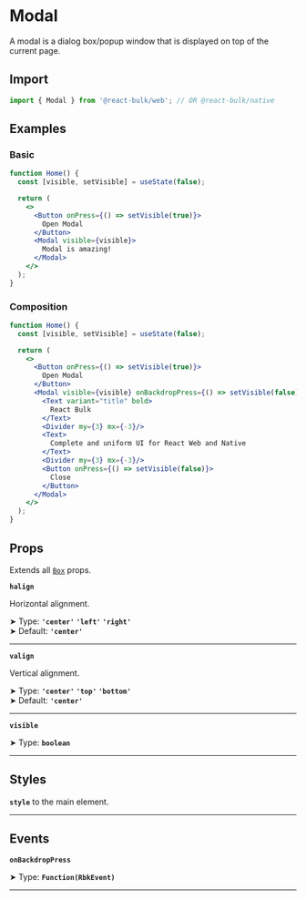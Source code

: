 # Modal

A modal is a dialog box/popup window that is displayed on top of the current page.

## Import

```jsx
import { Modal } from '@react-bulk/web'; // OR @react-bulk/native
```

## Examples

### Basic

```jsx live
function Home() {
  const [visible, setVisible] = useState(false);

  return (
    <>
      <Button onPress={() => setVisible(true)}>
        Open Modal
      </Button>
      <Modal visible={visible}>
        Modal is amazing!
      </Modal>
    </>
  );
}
```

### Composition

```jsx live
function Home() {
  const [visible, setVisible] = useState(false);

  return (
    <>
      <Button onPress={() => setVisible(true)}>
        Open Modal
      </Button>
      <Modal visible={visible} onBackdropPress={() => setVisible(false)}>
        <Text variant="title" bold>
          React Bulk
        </Text>
        <Divider my={3} mx={-3}/>
        <Text>
          Complete and uniform UI for React Web and Native
        </Text>
        <Divider my={3} mx={-3}/>
        <Button onPress={() => setVisible(false)}>
          Close
        </Button>
      </Modal>
    </>
  );
}
```

## Props

Extends all [`Box`](/docs/components/core/box#props) props.

**`halign`**

Horizontal alignment.

➤ Type: **`'center'` `'left'` `'right'`** <br/>
➤ Default: **`'center'`** <br/>

---

**`valign`**

Vertical alignment.

➤ Type: **`'center'` `'top'` `'bottom'`** <br/>
➤ Default: **`'center'`** <br/>

---

**`visible`**

➤ Type: **`boolean`** <br/>

---

## Styles

**`style`** to the main element.

---

## Events

**`onBackdropPress`**

➤ Type: **`Function(RbkEvent)`** <br/>

---
